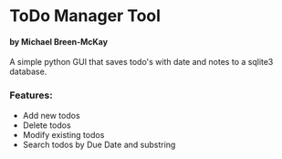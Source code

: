 # ToDo Manager Tool
#### by Michael Breen-McKay

A simple python GUI that saves todo's with
date and notes to a sqlite3 database.

### Features:
* Add new todos
* Delete todos
* Modify existing todos
* Search todos by Due Date and substring

